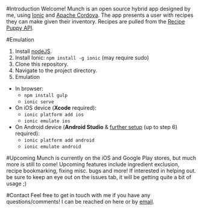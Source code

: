 #Introduction
Welcome! Munch is an open source hybrid app designed by me, using [Ionic](http://ionicframework.com/) and [Apache Cordova](https://cordova.apache.org/). The app presents a user with recipes they can make given their inventory. Recipes are pulled from the [Recipe Puppy API](http://www.recipepuppy.com/about/api/).

#Emulation
1. Install [nodeJS](https://nodejs.org/en/).
2. Install Ionic: `npm install -g ionic` (may require sudo)
1. Clone this repository.
2. Navigate to the project directory.
3. Emulation 
 - In browser: 
      * `npm install gulp`
      * `ionic serve` 
  - On iOS device (**Xcode** required): 
      * `ionic platform add ios`  
      * `ionic emulate ios` 
  - On Android device (**Android Studio** &  [further setup](http://www.debenu.com/kb/create-an-emulator-for-testing-in-android-studio/) (up to step 6) required): 
     * `ionic platform add android`
     * `ionic emulate android`

#Upcoming
Munch is currently on the iOS and Google Play stores, but much more is still to come! Upcoming features include ingredient exclusion, recipe bookmarking, fixing misc. bugs and more! If interested in helping out. be sure to keep an eye out on the issues tab, it will be getting quite a bit of usage ;)

#Contact
Feel free to get in touch with me if you have any questions/comments! I can be reached on here or by <a href="mailto:akoumis1@gmail.com">email</a>.
